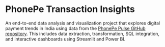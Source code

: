 #  PhonePe Transaction Insights

An end-to-end data analysis and visualization project that explores digital payment trends in India using data from the [PhonePe Pulse GitHub repository](https://github.com/PhonePe/pulse). This includes data extraction, transformation, SQL integration, and interactive dashboards using Streamlit and Power BI.

## 
